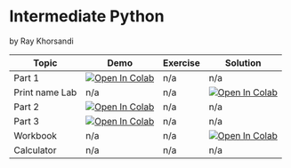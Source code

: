 # Intermediate Python 
by Ray Khorsandi

| Topic | Demo | Exercise | Solution |
|---------|-------------|-------------|-------------|
| Part 1 | [![Open In Colab](https://colab.research.google.com/assets/colab-badge.svg)](https://colab.research.google.com/github/khorsandi2014/Python-Fundamentals/blob/main/Python%20Fundamentals%20Day%201.ipynb) | n/a | n/a |
| Print name Lab | n/a | n/a | [![Open In Colab](https://colab.research.google.com/assets/colab-badge.svg)](https://colab.research.google.com/github/khorsandi2014/Python-Fundamentals/blob/main/py2.py) |
| Part 2 | [![Open In Colab](https://colab.research.google.com/assets/colab-badge.svg)](https://colab.research.google.com/github/khorsandi2014/Python-Fundamentals/blob/main/Python%20Fundamentals%20Day%202.ipynb) | n/a | n/a |
| Part 3 | [![Open In Colab](https://colab.research.google.com/assets/colab-badge.svg)](https://colab.research.google.com/github/khorsandi2014/Python-Fundamentals/blob/main/Python%20Fundamentals%20Day%203.ipynb) | n/a | n/a |
| Workbook | n/a | n/a | [![Open In Colab](https://colab.research.google.com/assets/colab-badge.svg)](https://colab.research.google.com/github/khorsandi2014/Python-Fundamentals/blob/main/Workbook.ipynb) |
| Calculator  | n/a | n/a | n/a |
